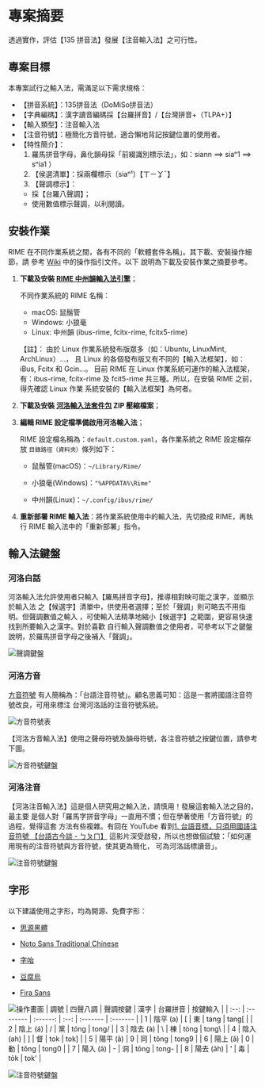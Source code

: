 # 專案摘要

透過實作，評估【135 拼音法】發展【注音輸入法】之可行性。

## 專案目標

本專案試行之輸入法，需滿足以下需求規格：

- 【拼音系統】：135拼音法（DoMiSo拼音法）
- 【字典編碼】：漢字讀音編碼採【台羅拼音】/【台灣拼音+（TLPA+）】
- 【輸入類型】：注音輸入法
- 【注音符號】：極簡化方音符號，適合懶地背記按鍵位置的使用者。
- 【特性簡介】：
  1.  羅馬拼音字母，鼻化韻母採「前綴識別標示法」，如：siann ==> siaⁿ1 ==> sⁿia1 ）
  2.  【侯選清單】：採兩欄標示〔siaⁿ¹〕【ㄒㄧㆩˉ】
  3.  【聲調標示】：
  - 採【台羅八聲調】；
  - 使用數值標示聲調，以利閱讀。

## 安裝作業

RIME 在不同作業系統之間，各有不同的「軟體套件名稱」。其下載、安裝操作細節，請
參考 [Wiki](https://github.com/AlanJui/rime-tlpa/wiki) 中的操作指引文件。以下
說明為下載及安裝作業之摘要參考。

1. **下載及安裝 [RIME 中州韻輸入法引擎](http://rime.im)**；

   不同作業系統的 RIME 名稱：
   - macOS: 鼠鬚管
   - Windows: 小狼毫
   - Linux: 中州韻 (ibus-rime, fcitx-rime, fcitx5-rime)

   【註】： 由於 Linux 作業系統發布版眾多（如：Ubuntu, LinuxMint, ArchLinux）...，
   且 Linux 的各個發布版又有不同的【輸入法框架】，如：iBus, Fcitx 和 Gcin...。
   目前 RIME 在 Linux 作業系統可運作的輸入法框架，有：ibus-rime, fcitx-rime
   及 fcit5-rime 共三種。所以，在安裝 RIME 之前，得先確認 Linux 作業
   系統安裝的【輸入法框架】為何者。

2. **下載及安裝 [河洛輸入法套件包](https://github.com/AlanJui/rime-taigi/releases)
   ZIP 壓縮檔案**；

3. **編輯 RIME 設定檔準備啟用河洛輸入法**；

   RIME 設定檔名稱為：`default.custom.yaml`，各作業系統之 RIME 設定檔存放
   `目錄路徑（資料夾）`條列如下：
   - 鼠鬚管(macOS)：`~/Library/Rime/`

   - 小狼毫(Windows)：`"%APPDATA%\Rime"`

   - 中州韻(Linux)：`~/.config/ibus/rime/`

4. **重新部署 RIME 輸入法**：將作業系統使用中的輸入法，先切換成 RIME，再執行 RIME
   輸入法中的「重新部署」指令。

## 輸入法鍵盤

### 河洛白話

河洛輸入法允許使用者只輸入【羅馬拼音字母】，推導相對映可能之漢字，並顯示於輸入法
之【候選字】清單中，供使用者選擇；至於「聲調」則可略去不用指明。但聲調數值之輸入
，可使輸入法精準地縮小【候選字】之範圍，更容易快速找到所要輸入之漢字。對於喜歡
自行輸入聲調數值之使用者，可參考以下之鍵盤說明，於羅馬拼音字母之後補入「聲調」。

![聲調鍵盤](./docs/static/img/keymap_tlpa_peh_ue.png)

### 河洛方音

[方音符號](https://zh.wikipedia.org/zh-tw/%E8%87%BA%E7%81%A3%E6%96%B9%E9%9F%B3%E7%AC%A6%E8%99%9F)
有人簡稱為：「台語注音符號」。顧名思義可知：這是一套將國語注音符號改良，可用來標注
台灣河洛話的注音符號系統。

![方音符號表](./docs/static/img/hong_im_fu_ho_piau.png)

【河洛方音輸入法】使用之聲母符號及韻母符號，各注音符號之按鍵位置，請參考下圖。

![方音符號鍵盤](./docs/static/img/keymap_tlpa_fong_im.png)

### 河洛注音

【河洛注音輸入法】這是個人研究用之輸入法，請慎用！發展這套輸入法之目的，最主要
是個人對「羅馬字拼音字母」一直用不慣；但在學著使用「方音符號」的過程，覺得這套
方法有些複雜。有回在 YouTube 看到[1. 台語音標，只須用國語注音符號 【台語古今談 - ㄅㄆㄇ】](https://www.youtube.com/watch?v=EEndKSmeG5I)
這影片深受啟發，所以也想做個試驗：「如何運用現有的注音符號與方音符號，使其更為簡化，
可為河洛話標讀音」。

![注音符號鍵盤](./docs/static/img/keymap_tlpa_cu_im.png)

## 字形

以下建議使用之字形，均為開源、免費字形：

- [思源黑體](https://github.com/adobe-fonts/source-han-sans)

- [Noto Sans Traditional Chinese](https://fonts.google.com/noto/specimen/Noto+Sans+TC)

- [字咍](https://github.com/ButTaiwan/taigivs/releases)

- [豆腐烏](https://github.com/glll4678/tshiuthau)

- [Fira Sans](https://github.com/mozilla/Fira)

![操作畫面](./docs/static/img/rime-taigi.png)
| 調號 | 四聲八調 | 聲調按鍵 | 漢字 | 台羅拼音 | 按鍵輸入 |
| :--: | :-------- | :------: | :--: | :------- | :------- |
| 1 | 陰平 (a) | [ | 東 | tang | tang[ |
| 2 | 陰上 (á) | / | 黨 | tóng | tong/ |
| 3 | 陰去 (à) | \ | 棟 | tòng | tong\ |
| 4 | 陰入 (ah) | ] | 督 | tok | tok] |
| 5 | 陽平 (â) | 9 | 同 | tông | tong9 |
| 6 | 陽上 (ǎ) | 0 | 動 | tǒng | tong0 |
| 7 | 陽入 (ā) | - | 洞 | tōng | tong- |
| 8 | 陽去 (a̍h) | ' | 毒 | to̍k | tok' |

![注音符號鍵盤](./docs/static/img/keyboard.png)
